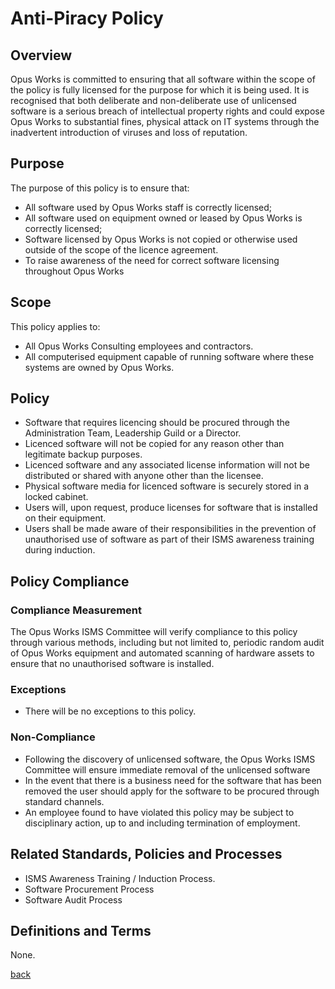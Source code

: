 # Anti-Piracy Policy

## Overview

Opus Works is committed to ensuring that all software within the scope of the policy is fully licensed for the purpose for which it is being used. It is recognised that both deliberate and non-deliberate use of unlicensed software is a serious breach of intellectual property rights and could expose Opus Works to substantial fines, physical attack on IT systems through the inadvertent introduction of viruses and loss of reputation.

## Purpose

The purpose of this policy is to ensure that:
* All software used by Opus Works staff is correctly licensed;
* All software used on equipment owned or leased by Opus Works is correctly licensed;
* Software licensed by Opus Works is not copied or otherwise used outside of the scope of the licence agreement.
* To raise awareness of the need for correct software licensing throughout Opus Works

## Scope

This policy applies to:
* All Opus Works Consulting employees and contractors.
* All computerised equipment capable of running software where these systems are owned by Opus Works. 

## Policy

* Software that requires licencing should be procured through the Administration Team, Leadership Guild or a Director.
* Licenced software will not be copied for any reason other than legitimate backup purposes.
* Licenced software and any associated license information will not be distributed or shared with anyone other than the licensee.
* Physical software media for licenced software is securely stored in a locked cabinet.
* Users will, upon request, produce licenses for software that is installed on their equipment.
* Users shall be made aware of their responsibilities in the prevention of unauthorised use of software as part of their ISMS awareness training during induction.

## Policy Compliance

### Compliance Measurement

The Opus Works ISMS Committee will verify compliance to this policy through various methods, including but not limited to, periodic random audit of Opus Works equipment and automated scanning of hardware assets to ensure that no unauthorised software is installed.

### Exceptions

* There will be no exceptions to this policy.

### Non-Compliance

* Following the discovery of unlicensed software, the Opus Works ISMS Committee will ensure immediate removal of the unlicensed software
* In the event that there is a business need for the software that has been removed the user should apply for the software to be procured through standard channels.
* An employee found to have violated this policy may be subject to disciplinary action, up to and including termination of employment. 

## Related Standards, Policies and Processes

* ISMS Awareness Training / Induction Process.
* Software Procurement Process
* Software Audit Process

## Definitions and Terms

None.

[back](../README.md#a-z-policies)

